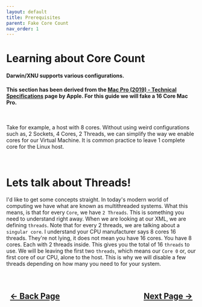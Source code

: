 ```yaml
---
layout: default
title: Prerequisites
parent: Fake Core Count
nav_order: 1
---
```


<style>
  .navigation-container {
    display: flex;
    justify-content: space-between;
    align-items: center;
    width: 100%;
  }
  
  .nav-button {
    margin: 10px;
  }
</style>

# Learning about Core Count
#### Darwin/XNU supports various configurations.
#### This section has been derived from the <a href="https://support.apple.com/kb/SP797">Mac Pro (2019) - Technical Specifications</a> page by Apple. For this guide we will fake a 16 Core Mac Pro.

<br>

Take for example, a host with 8 cores. Without using weird configurations such as, 2 Sockets, 4 Cores, 2 Threads, we can simplify the way we enable cores for our Virtual Machine. It is common practice to leave 1 complete core for the Linux host.

<br>

# Lets talk about Threads!

I'd like to get some concepts straight. In today's modern world of computing we have what are known as multithreaded systems. What this means, is that for every ``Core``, we have ``2 Threads``. This is something you need to understand right away. When we are looking at our XML, we are defining ``threads``. Note that for every 2 threads, we are talking about a ``singular core``. I understand your CPU manufacturer says 8 cores 16 threads. They're not lying, it does not mean you have 16 cores. You have 8 cores. Each with 2 threads inside. This gives you the total of 16 ``threads`` to use. We will be leaving the first two ``threads``, which means our ``Core 0`` or, our first core of our CPU, alone to the host. This is why we will disable a few threads depending on how many you need to for your system.

<h2 align="center">
  <br>
  <div class="navigation-container">
    <a class="nav-button" href="../index">&larr; Back Page</a>
    <a class="nav-button" href="../02-XML">Next Page &rarr;</a>
  </div>
  <br>
</h2>
